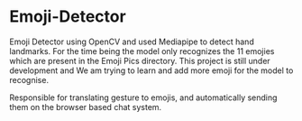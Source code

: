 # Emoji-Detector
Emoji Detector using OpenCV and used Mediapipe to detect hand landmarks.
For the time being the model only recognizes the 11 emojies which are present in the Emoji Pics directory.
This project is still under development and We am trying to learn and add more emoji for the model to recognise.

Responsible for translating gesture to emojis, and automatically sending them on the browser based chat system.
